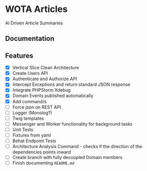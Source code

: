 # WOTA Articles

AI Driven Article Summaries

## Documentation

## Features

- [x] Vertical Slice Clean Architecture
- [x] Create Users API
- [x] Authenticate and Authorize API
- [x] Intercept Exceptions and return standard JSON response
- [x] Integrate PHPStorm Xdebug
- [x] Domain Events published automatically
- [x] Add command/s
- [ ] Force json on REST API
- [ ] Logger (Monolog?)
- [ ] Twig templates
- [ ] Messenger and Worker functionality for background tasks
- [ ] Unit Tests
- [ ] Fixtures from yaml
- [ ] Behat Endpoint Tests
- [ ] Architecture Analysis Command - checks if the direction of the dependencies points inward
- [ ] Create branch with fully decoupled Domain members
- [ ] Finish documenting `README.md`
